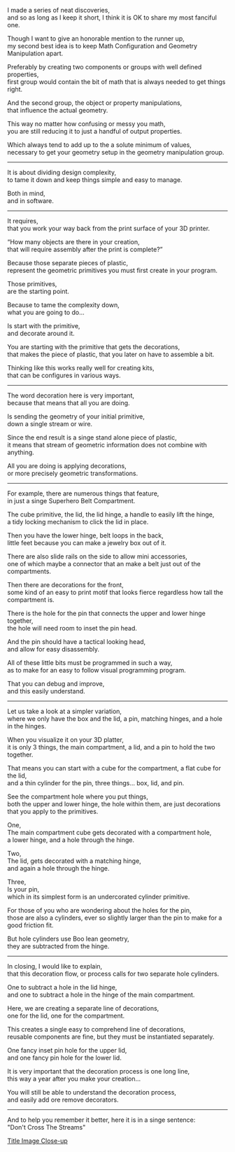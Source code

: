 I made a series of neat discoveries,\
and so as long as I keep it short, I think it is OK to share my most fanciful one.

Though I want to give an honorable mention to the runner up,\
my second best idea is to keep Math Configuration and Geometry Manipulation apart.

Preferably by creating two components or groups with well defined properties,\
first group would contain the bit of math that is always needed to get things right.

And the second group, the object or property manipulations,\
that influence the actual geometry.

This way no matter how confusing or messy you math,\
you are still reducing it to just a handful of output properties.

Which always tend to add up to the a solute minimum of values,\
necessary to get your geometry setup in the geometry manipulation group.

---

It is about dividing design complexity,\
to tame it down and keep things simple and easy to manage.

Both in mind,\
and in software.

---

It requires,\
that you work your way back from the print surface of your 3D printer.

“How many objects are there in your creation,\
that will require assembly after the print is complete?”

Because those separate pieces of plastic,\
represent the geometric primitives you must first create in your program.

Those primitives,\
are the starting point.

Because to tame the complexity down,\
what you are going to do...

Is start with the primitive,\
and decorate around it.

You are starting with the primitive that gets the decorations,\
that makes the piece of plastic, that you later on have to assemble a bit.

Thinking like this works really well for creating kits,\
that can be configures in various ways.

---

The word decoration here is very important,\
because that means that all you are doing.

Is sending the geometry of your initial primitive,\
down a single stream or wire.

Since the end result is a singe stand alone piece of plastic,\
it means that stream of geometric information does not combine with anything.

All you are doing is applying decorations,\
or more precisely geometric transformations.

---

For example, there are numerous things that feature,\
in just a singe Superhero Belt Compartment.

The cube primitive, the lid, the lid hinge, a handle to easily lift the hinge,\
a tidy locking mechanism to click the lid in place.

Then you have the lower hinge, belt loops in the back,\
little feet because you can make a jewelry box out of it.

There are also slide rails on the side to allow mini accessories,\
one of which maybe a connector that an make a belt just out of the compartments.

Then there are decorations for the front,\
some kind of an easy to print motif that looks fierce regardless how tall the compartment is.

There is the hole for the pin that connects the upper and lower hinge together,\
the hole will need room to inset the pin head.

And the pin should have a tactical looking head,\
and allow for easy disassembly.

All of these little bits must be programmed in such a way,\
as to make for an easy to follow visual programming program.

That you can debug and improve,\
and this easily understand.

---

Let us take a look at a simpler variation,\
where we only have the box and the lid, a pin, matching hinges, and a hole in the hinges.

When you visualize it on your 3D platter,\
it is only 3 things, the main compartment, a lid, and a pin to hold the two together.

That means you can start with a cube for the compartment, a flat cube for the lid,\
and a thin cylinder for the pin, three things... box, lid, and pin.

See the compartment hole where you put things,\
both the upper and lower hinge, the hole within them, are just decorations that you apply to the primitives.

One,\
The main compartment cube gets decorated with a compartment hole,\
a lower hinge, and a hole through the hinge.

Two,\
The lid, gets decorated with a matching hinge,\
and again a hole through the hinge.

Three,\
Is your pin,\
which in its simplest form is an undercorated cylinder primitive.

For those of you who are wondering about the holes for the pin,\
those are also a cylinders, ever so slightly larger than the pin to make for a good friction fit.

But hole cylinders use Boo lean geometry,\
they are subtracted from the hinge.

---

In closing, I would like to explain,\
that this decoration flow, or process calls for two separate hole cylinders.

One to subtract a hole in the lid hinge,\
and one to subtract a hole in the hinge of the main compartment.

Here, we are creating a separate line of decorations,\
one for the lid, one for the compartment.

This creates a single easy to comprehend line of decorations,\
reusable components are fine, but they must be instantiated separately.

One fancy inset pin hole for the upper lid,\
and one fancy pin hole for the lower lid.

It is very important that the decoration process is one long line,\
this way a year after you make your creation...

You will still be able to understand the decoration process,\
and easily add ore remove decorators.

---

And to help you remember it better, here it is in a singe sentence:\
"Don't Cross The Streams"

[Title Image Close-up](files/poetry-0820-illustration-zoom.jpg)

